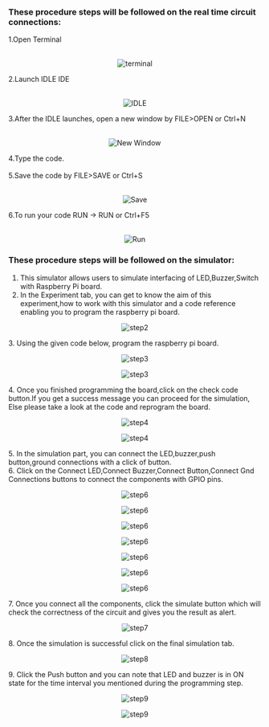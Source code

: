 ### These procedure steps will be followed on the real time circuit connections:

1.Open Terminal<br><br>
<p align="center">
    <img src="images/1.jpg" alt="terminal" style="image-rendering: auto;image-rendering: crisp-edges;image-rendering: pixelated;">
</p>
2.Launch IDLE IDE <br><br>
<p align="center">
    <img src="images/2.png" alt="IDLE" style="image-rendering: auto;image-rendering: crisp-edges;image-rendering: pixelated;">
</p>
3.After the IDLE launches, open a new window by FILE>OPEN or Ctrl+N<br><br>
<p align="center">
    <img src="images/3.jpg" alt="New Window" style="image-rendering: auto;image-rendering: crisp-edges;image-rendering: pixelated;">
</p>
4.Type the code.<br><br>
5.Save the code by FILE>SAVE or Ctrl+S<br><br>
<p align="center">
    <img src="images/4.jpg" alt="Save" style="image-rendering: auto;image-rendering: crisp-edges;image-rendering: pixelated;">
</p>
6.To run your code RUN -> RUN or Ctrl+F5<br><br>
<p align="center">
    <img src="images/5.png" alt="Run" style="image-rendering: auto;image-rendering: crisp-edges;image-rendering: pixelated;">
</p>

### These procedure steps will be followed on the simulator:

1. This simulator allows users to simulate interfacing of LED,Buzzer,Switch with Raspberry Pi board.<br>
2. In the Experiment tab, you can get to know the aim of this experiment,how to work with this simulator and a code reference enabling you to program the raspberry pi board.<br>
<p align="center"><img src="images/p1.png" style="image-rendering: auto;image-rendering: crisp-edges;image-rendering: pixelated;" alt="step2"></p>
3. Using the given code below, program the raspberry pi board.<br>
<p align="center"><img src="images/p2.png" style="image-rendering: auto;image-rendering: crisp-edges;image-rendering: pixelated;" alt="step3"></p>
<p align="center"><img src="images/p4.png" style="image-rendering: auto;image-rendering: crisp-edges;image-rendering: pixelated;" alt="step3"></p>
4. Once you finished programming the board,click on the check code button.If you get a success message you can proceed for the simulation, Else please take a look at the code and reprogram the board.<br>
<p align="center"><img src="images/p5.png" style="image-rendering: auto;image-rendering: crisp-edges;image-rendering: pixelated;" alt="step4"></p>
<p align="center"><img src="images/p6.png" style="image-rendering: auto;image-rendering: crisp-edges;image-rendering: pixelated;" alt="step4"></p>
5. In the simulation part, you can connect the LED,buzzer,push button,ground connections with a click of button.<br>
6. Click on the Connect LED,Connect Buzzer,Connect Button,Connect Gnd Connections buttons to connect the components with GPIO pins.<br>
<p align="center"><img src="images/p7.png" style="image-rendering: auto;image-rendering: crisp-edges;image-rendering: pixelated;" alt="step6"></p>
<p align="center"><img src="images/p8.png" style="image-rendering: auto;image-rendering: crisp-edges;image-rendering: pixelated;" alt="step6"></p>
<p align="center"><img src="images/p10.png" style="image-rendering: auto;image-rendering: crisp-edges;image-rendering: pixelated;" alt="step6"></p>
<p align="center"><img src="images/p12.png" style="image-rendering: auto;image-rendering: crisp-edges;image-rendering: pixelated;" alt="step6"></p>
<p align="center"><img src="images/p14.png" style="image-rendering: auto;image-rendering: crisp-edges;image-rendering: pixelated;" alt="step6"></p>
<p align="center"><img src="images/p15.png" style="image-rendering: auto;image-rendering: crisp-edges;image-rendering: pixelated;" alt="step6"></p>
<p align="center"><img src="images/p16.png" style="image-rendering: auto;image-rendering: crisp-edges;image-rendering: pixelated;" alt="step6"></p>
7. Once you connect all the components, click the simulate button which will check the correctness of the circuit and gives you the result as alert.<br>
<p align="center"><img src="images/p17.png" style="image-rendering: auto;image-rendering: crisp-edges;image-rendering: pixelated;" alt="step7"></p>
8. Once the simulation is successful click on the final simulation tab.<br>
<p align="center"><img src="images/p18.png" style="image-rendering: auto;image-rendering: crisp-edges;image-rendering: pixelated;" alt="step8"></p>
9. Click the Push button and you can note that LED and buzzer is in ON state for the time interval you mentioned during the programming step.<br>
<p align="center"><img src="images/p19.png" style="image-rendering: auto;image-rendering: crisp-edges;image-rendering: pixelated;" alt="step9"></p>
<p align="center"><img src="images/p20.png" style="image-rendering: auto;image-rendering: crisp-edges;image-rendering: pixelated;" alt="step9"></p>
